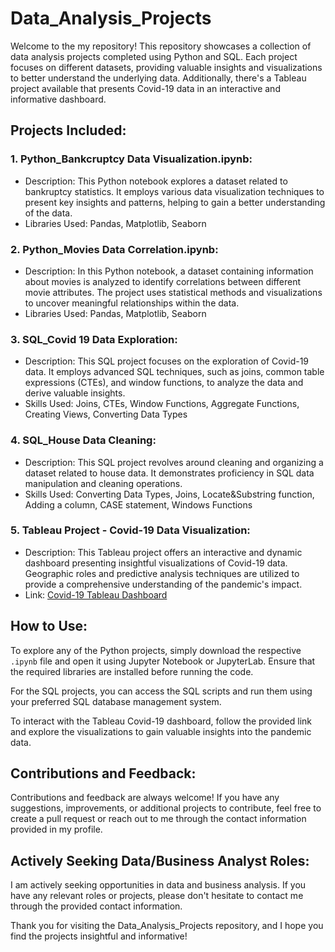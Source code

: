 # Data_Analysis_Projects

Welcome to the my repository! This repository showcases a collection of data analysis projects completed using Python and SQL. Each project focuses on different datasets, providing valuable insights and visualizations to better understand the underlying data. Additionally, there's a Tableau project available that presents Covid-19 data in an interactive and informative dashboard.

## Projects Included:

### 1. Python_Bankcruptcy Data Visualization.ipynb:
- Description: This Python notebook explores a dataset related to bankruptcy statistics. It employs various data visualization techniques to present key insights and patterns, helping to gain a better understanding of the data.
- Libraries Used: Pandas, Matplotlib, Seaborn

### 2. Python_Movies Data Correlation.ipynb:
- Description: In this Python notebook, a dataset containing information about movies is analyzed to identify correlations between different movie attributes. The project uses statistical methods and visualizations to uncover meaningful relationships within the data.
- Libraries Used: Pandas, Matplotlib, Seaborn

### 3. SQL_Covid 19 Data Exploration:
- Description: This SQL project focuses on the exploration of Covid-19 data. It employs advanced SQL techniques, such as joins, common table expressions (CTEs), and window functions, to analyze the data and derive valuable insights.
- Skills Used: Joins, CTEs, Window Functions, Aggregate Functions, Creating Views, Converting Data Types

### 4. SQL_House Data Cleaning:
- Description: This SQL project revolves around cleaning and organizing a dataset related to house data. It demonstrates proficiency in SQL data manipulation and cleaning operations.
- Skills Used: Converting Data Types, Joins, Locate&Substring function, Adding a column, CASE statement, Windows Functions

### 5. Tableau Project - Covid-19 Data Visualization:
- Description: This Tableau project offers an interactive and dynamic dashboard presenting insightful visualizations of Covid-19 data. Geographic roles and predictive analysis techniques are utilized to provide a comprehensive understanding of the pandemic's impact.
- Link: [Covid-19 Tableau Dashboard](https://public.tableau.com/views/Project2_tableau_CovidData/Dashboard1?:language=zh-TW&:display_count=n&:origin=viz_share_link)

## How to Use:
To explore any of the Python projects, simply download the respective `.ipynb` file and open it using Jupyter Notebook or JupyterLab. Ensure that the required libraries are installed before running the code.

For the SQL projects, you can access the SQL scripts and run them using your preferred SQL database management system.

To interact with the Tableau Covid-19 dashboard, follow the provided link and explore the visualizations to gain valuable insights into the pandemic data.

## Contributions and Feedback:
Contributions and feedback are always welcome! If you have any suggestions, improvements, or additional projects to contribute, feel free to create a pull request or reach out to me through the contact information provided in my profile.

## **Actively Seeking Data/Business Analyst Roles:**
I am actively seeking opportunities in data and business analysis. If you have any relevant roles or projects, please don't hesitate to contact me through the provided contact information.

Thank you for visiting the Data_Analysis_Projects repository, and I hope you find the projects insightful and informative!
